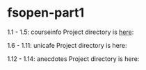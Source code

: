# fsopen-part1
1.1 - 1.5: courseinfo
Project directory is [here]():

1.6 - 1.11: unicafe
Project directory is here:

1.12 - 1.14: anecdotes
Project directory is here:

